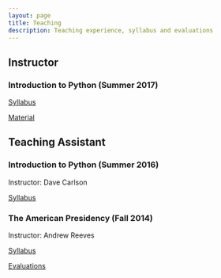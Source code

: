 ```yaml
---
layout: page
title: Teaching
description: Teaching experience, syllabus and evaluations
---
```


<section>
	<h2>Instructor</h2>
<h3>Introduction to Python (Summer 2017)</h3>
<p> <a href=""> Syllabus </a> </p>
<p> <a href=""> Material </a> </p>

<h2>Teaching Assistant</h2>
<h3>Introduction to Python (Summer 2016)</h3>
<p> Instructor: Dave Carlson</p>
<p> <a href=""> Syllabus </a> </p>

<h3>The American Presidency (Fall 2014)</h3>
<p> Instructor: Andrew Reeves</p>
<p> <a href=""> Syllabus </a> </p>
<p> <a href=""> Evaluations </a> </p>
</section>
